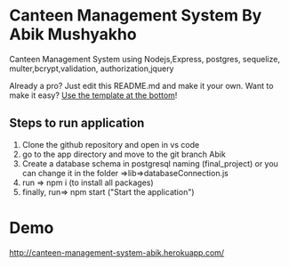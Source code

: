 # Canteen Management System By Abik Mushyakho

Canteen Management System using Nodejs,Express, postgres, sequelize, multer,bcrypt,validation, authorization,jquery



Already a pro? Just edit this README.md and make it your own. Want to make it easy? [Use the template at the bottom](#editing-this-readme)!
## Steps to run application
1. Clone the github repository and open in vs code
2. go to the app directory and move to the git branch Abik
3. Create a database schema in postgresql naming (final_project) or you can change it in the folder =>lib=>databaseConnection.js
4. run => npm i (to install all packages)
5. finally, run=> npm start ("Start the application")

# Demo
http://canteen-management-system-abik.herokuapp.com/
